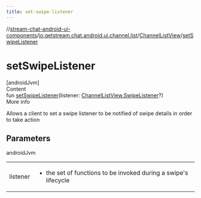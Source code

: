 ```yaml
---
title: set-swipe-listener
---
```

//[stream-chat-android-ui-components](../../../index.md)/[io.getstream.chat.android.ui.channel.list](../index.md)/[ChannelListView](index.md)/[setSwipeListener](setSwipeListener.md)



# setSwipeListener  
[androidJvm]  
Content  
fun [setSwipeListener](setSwipeListener.md)(listener: [ChannelListView.SwipeListener](SwipeListener/index.md)?)  
More info  


Allows a client to set a swipe listener to be notified of swipe details in order to take action



## Parameters  
  
androidJvm  
  
| | |
|---|---|
| <a name="io.getstream.chat.android.ui.channel.list/ChannelListView/setSwipeListener/#io.getstream.chat.android.ui.channel.list.ChannelListView.SwipeListener?/PointingToDeclaration/"></a>listener| <a name="io.getstream.chat.android.ui.channel.list/ChannelListView/setSwipeListener/#io.getstream.chat.android.ui.channel.list.ChannelListView.SwipeListener?/PointingToDeclaration/"></a><ul><li>the set of functions to be invoked during a swipe's lifecycle</li></ul>|
  
  



